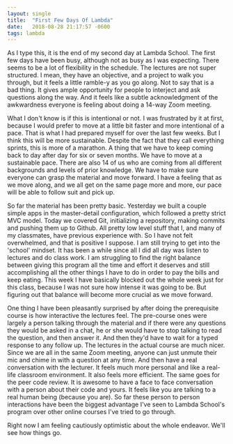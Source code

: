 ```yaml
---
layout: single
title:  "First Few Days Of Lambda"
date:   2018-08-28 21:17:57 -0600
tags: lambda
---
```

As I type this, it is the end of my second day at Lambda School. The first few days have been busy, although not as busy as I was expecting. There seems to be a lot of flexibility in the schedule. The lectures are not super structured. I mean, they have an objective, and a project to walk you through, but it feels a little ramble-y as you go along. Not to say that is a bad thing. It gives ample opportunity for people to interject and ask questions along the way. And it feels like a subtle acknowledgment of the awkwardness everyone is feeling about doing a 14-way Zoom meeting.

What I don't know is if this is intentional or not. I was frustrated by it at first, because I would prefer to move at a little bit faster and more intentional of a pace. That is what I had prepared myself for over the last few weeks. But I think this will be more sustainable. Despite the fact that they call everything sprints, this is more of a marathon. A thing that we have to keep coming back to day after day for six or seven months. We have to move at a sustainable pace. There are also 14 of us who are coming from all different backgrounds and levels of prior knowledge. We have to make sure everyone can grasp the material and move forward. I have a feeling that as we move along, and we all get on the same page more and more, our pace will be able to follow suit and pick up.

So far the material has been pretty basic. Yesterday we built a couple simple apps in the master-detail configuration, which followed a pretty strict MVC model. Today we covered Git, initializing a repository, making commits and pushing them up to Github. All pretty low level stuff that I, and many of my classmates, have previous experience with. So I have not felt overwhelmed, and that is positive I suppose. I am still trying to get into the 'school' mindset. It has been a while since all I did all day was listen to lectures and do class work. I am struggling to find the right balance between giving this program all the time and effort it deserves and still accomplishing all the other things I have to do in order to pay the bills and keep eating. This week I have basically blocked out the whole week just for this class, because I was not sure how intense it was going to be. But figuring out that balance will become more crucial as we move forward.

One thing I have been pleasantly surprised by after doing the prerequisite course is how interactive the lectures feel. The pre-course ones were largely a person talking through the material and if there were any questions they would be asked in a chat, he or she would have to stop talking to read the question, and then answer it. And then they'd have to wait for a typed response to any follow up. The lectures in the actual course are much nicer. Since we are all in the same Zoom meeting, anyone can just unmute their mic and chime in with a question at any time. And then have a real conversation with the lecturer. It feels much more personal and like a real-life classroom environment. It also feels more efficient. The same goes for the peer code review. It is awesome to have a face to face conversation with a person about their code and yours. It feels like you are talking to a real human being (because you are). So far these person to person interactions have been the biggest advantage I've seen to Lambda School's program over other online courses I've tried to go through.

Right now I am feeling cautiously optimistic about the whole endeavor. We'll see how things go.
